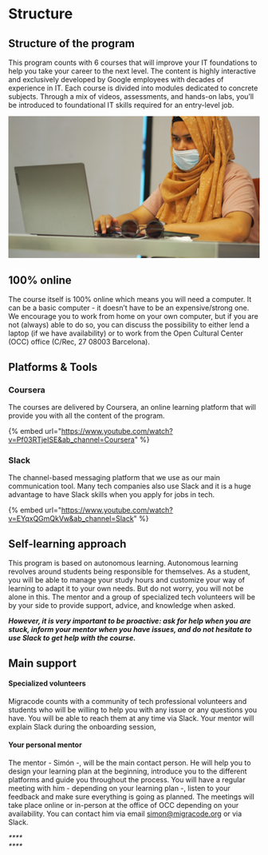 # Structure

## Structure of the program

This program counts with 6 courses that will improve your IT foundations to help you take your career to the next level. The content is highly interactive and exclusively developed by Google employees with decades of experience in IT. Each course is divided into modules dedicated to concrete subjects. Through a mix of videos, assessments, and hands-on labs, you’ll be introduced to foundational IT skills required for an entry-level job.

![](<../../.gitbook/assets/image (147).png>)

## 100% online

The course itself is 100% online which means you will need a computer. It can be a basic computer - it doesn’t have to be an expensive/strong one. We encourage you to work from home on your own computer, but if you are not (always) able to do so, you can discuss the possibility to either lend a laptop (if we have availability) or to work from the Open Cultural Center (OCC) office (C/Rec, 27 08003 Barcelona).

## Platforms & Tools

### Coursera

The courses are delivered by Coursera, an online learning platform that will provide you with all the content of the program.

{% embed url="https://www.youtube.com/watch?v=Pf03RTjeISE&ab_channel=Coursera" %}

### Slack

The channel-based messaging platform that we use as our main communication tool. Many tech companies also use Slack and it is a huge advantage to have Slack skills when you apply for jobs in tech.

{% embed url="https://www.youtube.com/watch?v=EYqxQGmQkVw&ab_channel=Slack" %}

## Self-learning approach

This program is based on autonomous learning. Autonomous learning revolves around students being responsible for themselves. As a student, you will be able to manage your study hours and customize your way of learning to adapt it to your own needs. But do not worry, you will not be alone in this. The mentor and a group of specialized tech volunteers will be by your side to provide support, advice, and knowledge when asked.&#x20;

_**However, it is very important to be proactive: ask for help when you are stuck, inform your mentor when you have issues, and do not hesitate to use Slack to get help with the course.**_

## **Main support**

#### Specialized volunteers

Migracode counts with a community of tech professional volunteers and students who will be willing to help you with any issue or any questions you have. You will be able to reach them at any time via Slack. Your mentor will explain Slack during the onboarding session,

#### Your personal mentor

The mentor - Simón -, will be the main contact person. He will help you to design your learning plan at the beginning, introduce you to the different platforms and guide you throughout the process. You will have a regular meeting with him - depending on your learning plan -, listen to your feedback and make sure everything is going as planned. The meetings will take place online or in-person at the office of OCC depending on your availability. You can contact him via email [simon@migracode.org](mailto:joana@migracode.org) or via Slack.&#x20;

_****_\
_****_
